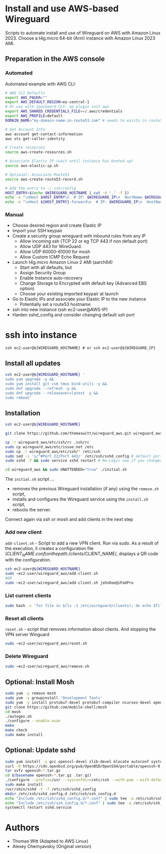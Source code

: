 # Install and use AWS-based Wireguard

Scripts to automate install and use of Wireguard on AWS with Amazon Linux 2023.
Choose a t4g.micro 64-bit (Arm) instance with Amazon Linux 2023 AMI.

## Preparation in the AWS console

### Automated

Automated example with AWS CLI:

```bash
# AWS CLI Defaults
export AWS_PAGER=""
export AWS_DEFAULT_REGION=eu-central-1
# Or use with 1password CLI: op plugin init aws
export AWS_SHARED_CREDENTIALS_FILE=~/.aws/credentials
export AWS_PROFILE=default
DOMAIN_NAME="my-domain-name-in-route53.com" # needs to exists in route53

# Get Account Info
aws account get-contact-information
aws sts get-caller-identity

# Create resources
source aws-create-resources.sh

# Associate Elastic IP (wait until instance has booted up)
source aws-elastic-ip.sh

# Optional: Associate Route53
source aws-create-route53-record.sh

# Add the entry to ~/.ssh/config
HOST_ENTRY=$(echo $WIREGUARD_HOSTNAME | cut -d '.' -f 1)
echo -e "\nHost $HOST_ENTRY\n  # IP: $WIREGUARD_IP\n  HostName $WIREGUARD_HOSTNAME\n  HostKeyAlias $WIREGUARD_HOSTNAME\n  Port 443\n  User ec2-user" >> ~/.ssh/config
echo -e "\nHost ${HOST_ENTRY}-forward\n  # IP: $WIREGUARD_IP\n  HostName $WIREGUARD_HOSTNAME\n  HostKeyAlias $WIREGUARD_HOSTNAME\n  Port 443\n  User ec2-user\n  ForwardAgent yes\n  DynamicForward localhost:1080\n  ExitOnForwardFailure yes" >> ~/.ssh/config
```

### Manual

- Choose desired region and create Elastic IP
- Import your SSH keypair
- Create a security group wireguard with inbound rules from any IP
  - Allow incoming ssh (TCP 22 or eg TCP 443 if non default port)
  - Allow UDP 443 for WireGuard.
  - Allow UDP 60000-61000 for mosh
  - Allow Custom ICMP Echo Request
- Launch t4g.micro Amazon Linux 2 AMI (aarch64)
  - Start with all defaults, but
  - Assign Security Group
  - Enable Instance auto-recovery
  - Change Storage to Encrypted with default key (Advanced EBS option)
  - Choose your existing imported keypair at launch
- Go to Elastic IPs and associate your Elastic IP to the new instance
  - Potentially set a route53 hostname
- ssh into new instance (ssh ec2-user@AWS-IP)
- Harden sshd_config and consider changing default ssh port

# ssh into instance

`ssh ec2-user@${WIREGUARD_HOSTNAME} # or ssh ec2-user@${WIREGUARD_IP}`

## Install all updates

```bash
ssh ec2-user@${WIREGUARD_HOSTNAME} '
sudo yum upgrade -y &&
sudo yum install git vim tmux bind-utils -y &&
sudo dnf upgrade --refresh -y &&
sudo dnf upgrade --releasever=latest -y &&
sudo reboot'
```

## Installation

```bash
ssh ec2-user@${WIREGUARD_HOSTNAME}

git clone https://github.com/thomaswitt/wireguard_aws.git wireguard_aws

cp -r wireguard_aws/etc/ssh/rc .ssh/rc
sudo cp wireguard_aws/etc/issue.net /etc
sudo cp -r wireguard_aws/etc/ssh/* /etc/ssh
sudo sed -i 's/^#Port 22/Port 443/' /etc/ssh/sshd_config # default port 443
sudo sshd -T && sudo service sshd restart # Re-Login now if you changed the port

cd wireguard_aws && sudo UNATTENDED="true" ./initial.sh
```

The `initial.sh` script ...

- removes the previous Wireguard installation (if any) using the `remove.sh` script,
- installs and configures the Wireguard service using the `install.sh` script,
- reboots the server.

Connect again via ssh or mosh and add clients in the next step

### Add new client

`add-client.sh` - Script to add a new VPN client. Run via sudo. As a result of the execution, it creates a configuration file ($CLIENT_NAME.conf) on the path ./clients/$CLIENT_NAME/, displays a QR code with the configuration.

```bash
ssh ec2-user@${WIREGUARD_HOSTNAME}
sudo ~ec2-user/wireguard_aws/add-client.sh
#OR
sudo ~ec2-user/wireguard_aws/add-client.sh johnDoe@iPadPro
```

### List current clients

```bash
sudo bash -c 'for file in $(ls -1 /etc/wireguard/clients); do echo $file; qrencode -t ansiutf8 </etc/wireguard/clients/$file/$file.conf; echo; done'
```

### Reset all clients

`reset.sh` - script that removes information about clients. And stopping the VPN server Winguard

```bash
sudo ~ec2-user/wireguard_aws/reset.sh
```

### Delete Wireguard

```bash
sudo ~ec2-user/wireguard_aws/remove.sh
```

## Optional: Install Mosh

```bash
sudo yum -y remove mosh
sudo yum -y groupinstall 'Development Tools'
sudo yum -y install protobuf-devel protobuf-compiler ncurses-devel openssl-devel
git clone https://github.com/mobile-shell/mosh
cd mosh
./autogen.sh
./configure --enable-asan
make
make check
sudo make install
```

## Optional: Update sshd

```bash
sudo yum install -y gcc openssl-devel zlib-devel mlocate autoconf systemd-devel pam-devel
curl -O https://cdn.openbsd.org/pub/OpenBSD/OpenSSH/portable/openssh-9.9p1.tar.gz
tar xvfz openssh-*.tar.gz
cd $(basename openssh-*.tar.gz .tar.gz)
./configure --prefix=/usr --sysconfdir=/etc/ssh --with-pam --with-default-path=/usr/local/bin:/usr/bin:/usr/local/sbin:/usr/sbin && make
sudo make install
/usr/sbin/sshd -t -f /etc/ssh/sshd_config
mkdir /etc/ssh/sshd_config.d /etc/ssh/ssh_config.d
echo "Include /etc/ssh/sshd_config.d/*.conf" | sudo tee -a /etc/ssh/sshd_config
echo "Include /etc/ssh/ssh_config.d/*.conf" | sudo tee -a /etc/ssh/ssh_config
systemctl restart sshd.service
```

# Authors

- Thomas Witt (Adapted to AWS Linux)
- Alexey Chernyavskiy (Original version)
